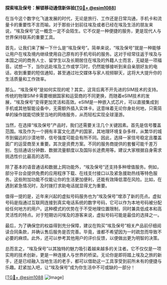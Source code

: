 **探索埃及保号：解锁移动通信新体验[[TG💪+ @esim1088](https://t.me/s/esim1088)]**

在当今这个数字化飞速发展的时代，无论是旅行、工作还是日常沟通，手机卡和流量卡的重要性不言而喻。对于那些计划前往埃及或者已经在埃及生活的朋友来说，“埃及保号”这一概念一定不会陌生。它不仅是一种便捷的服务，更是现代人与世界保持联系的重要工具。

首先，让我们来了解一下什么是“埃及保号”。简单来说，“埃及保号”就是一种能够让用户在埃及境内继续使用自己原有的手机号码的服务。这对于经常往返于埃及与本国之间的商务人士、留学生以及长期居住在埃及的外籍人士而言，无疑是一项福音。试想一下，当你远赴埃及工作或学习时，仍然能够接听到来自亲朋好友的电话，收到重要的短信通知，甚至通过社交媒体与家人视频聊天，这将大大提升你的生活质量和工作效率。

那么，“埃及保号”是如何实现的呢？其实，这背后离不开先进的SIM技术的支持。传统的物理SIM卡需要根据国家和运营商的不同更换，而随着eSIM技术的发展，“埃及保号”变得更加灵活和高效。eSIM是一种嵌入式芯片，可以直接集成到手机或其他智能设备中，无需额外插入实体卡。这意味着无论你身处何地，只需简单的操作就能切换至当地的网络服务，从而轻松实现全球漫游。

当然，在选择“埃及保号”产品时，我们还需要关注几个关键因素。首先是信号覆盖范围。埃及作为一个拥有丰富文化遗产的国家，其地理环境复杂多样，从繁华的城市到偏远的沙漠地带，信号强度可能会有所不同。因此，选择一家信号稳定且覆盖面广的运营商至关重要。其次是资费方案。不同的服务商提供的套餐可能千差万别，包括通话分钟数、数据流量额度以及国际长途费用等。建议大家根据自身需求挑选性价比最高的选项。

除了基本的语音通话和数据上网功能外，“埃及保号”还支持多种增值服务。例如，部分平台会提供免费的应用程序下载、在线支付接口以及紧急援助热线等特色服务。这些附加功能不仅能让你的生活更加便利，还能有效降低潜在风险。比如，在遇到紧急情况时，及时拨打求助电话就显得尤为重要。

值得一提的是，近年来兴起的虚拟号码服务也为“埃及保号”增添了新的亮点。虚拟号码是指通过互联网连接到真实电话系统的数字号码，它可以作为本地号码被分配给任何地方的用户。这种模式的优势在于不受地理位置限制，同时兼具低成本和高灵活性的特点。对于短期访问埃及的游客来说，虚拟号码可能是最佳的选择之一。

最后，为了确保您的权益得到充分保障，建议在购买“埃及保号”相关产品前仔细阅读合同条款，并确认售后服务是否完善。毕竟，谁都不希望因为一时疏忽而导致不必要的麻烦。此外，还可以参考其他用户的评价反馈，以便做出更为明智的决策。

总而言之，“埃及保号”以其独特的魅力吸引着越来越多的关注者。它不仅仅是一项实用的技术创新，更是一种连接人与世界的桥梁。无论你是即将踏上埃及之旅的新手，还是已经融入当地生活的老手，都可以借助这一工具享受到前所未有的便捷与乐趣。赶紧加入吧，让“埃及保号”成为你生活中不可或缺的一部分！

[[TG💪+ @esim1088](https://t.me/s/esim1088) ![Image](https://i.postimg.cc/4NQfJmqS/Snipaste-2025-05-13-00-14-12.png)]
